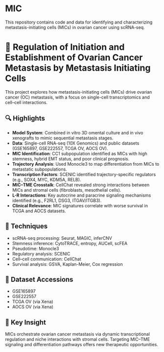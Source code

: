 # MIC
This repository contains code and data for identifying and characterizing metastasis-initiating cells (MICs) in ovarian cancer using scRNA-seq.

# 🧬 Regulation of Initiation and Establishment of Ovarian Cancer Metastasis by Metastasis Initiating Cells

This project explores how metastasis-initiating cells (MICs) drive ovarian cancer (OC) metastasis, with a focus on single-cell transcriptomics and cell–cell interactions.

## 🔍 Highlights

- **Model System**: Combined in vitro 3D omental culture and in vivo xenografts to mimic sequential metastasis stages.
- **Data**: Single-cell RNA-seq (10X Genomics) and public datasets (GSE165897, GSE222557, TCGA OV, AOCS OV).
- **MIC Identification**: CC1 subpopulation identified as MICs with high stemness, hybrid EMT status, and poor clinical prognosis.
- **Trajectory Analysis**: Used Monocle3 to map differentiation from MICs to metastatic subpopulations.
- **Transcription Factors**: SCENIC identified trajectory-specific regulators (e.g., SOX4, MYC, KDM5A, RELB).
- **MIC–TME Crosstalk**: CellChat revealed strong interactions between MICs and stromal cells (fibroblasts, mesothelial cells).
- **L-R Interactions**: Key autocrine and paracrine signaling mechanisms identified (e.g., F2RL1, DSG3, ITGAV/ITGB3).
- **Clinical Relevance**: MIC signatures correlate with worse survival in TCGA and AOCS datasets.

## 🧠 Techniques

- scRNA-seq processing: Seurat, MAGIC, inferCNV
- Stemness inference: CytoTRACE, entropy, AUCell, scFEA
- Pseudotime: Monocle3
- Regulatory analysis: SCENIC
- Cell–cell communication: CellChat
- Survival analysis: GSVA, Kaplan-Meier, Cox regression

## 📁 Dataset Accessions

- GSE165897
- GSE222557
- TCGA OV (via Xena)
- AOCS OV (via Xena)

## 📌 Key Insight

MICs orchestrate ovarian cancer metastasis via dynamic transcriptional regulation and niche interactions with stromal cells. Targeting MIC–TME signaling and differentiation pathways offers new therapeutic opportunities.
